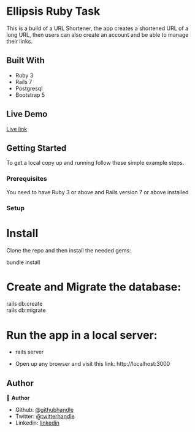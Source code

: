 # Ellipsis Ruby Task

This is a build of a URL Shortener, the app creates a shortened URL of a long URL, then users can also create an account and be able to manage their links.

## Built With

- Ruby 3
- Rails 7
- Postgresql
- Bootstrap 5

## Live Demo

<a href="https://ellipsisrubytask.herokuapp.com">Live link</a>

## Getting Started

To get a local copy up and running follow these simple example steps.

### Prerequisites
You need to have Ruby 3 or above and Rails version 7 or above installed


### Setup

# Install
Clone the repo and then install the needed gems:

 bundle install

 # Create and Migrate the database:

 rails db:create<br>
 rails db:migrate

 # Run the app in a local server:

 - rails server <br />

 - Open up any browser and visit this link: http://localhost:3000


## Author

👤 **Author**

- Github: [@githubhandle](https://github.com/emmanuelkamala)
- Twitter: [@twitterhandle](https://twitter.com/ejkamala)
- Linkedin: [linkedin](https://linkedin.com/in/emmanuelkamala)